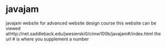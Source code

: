 # javajam
javajam website for advanced website design course
this website can be viewed athttp://net.saddleback.edu/jwesierski0/cimw100b/javajam#/index.html
the url # is where you supplement a number
